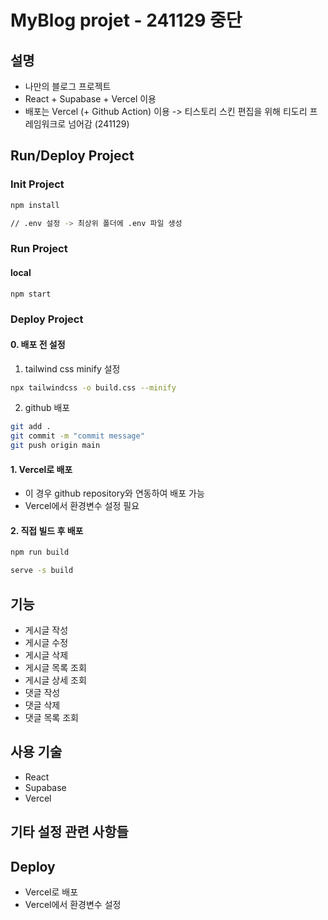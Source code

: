 # MyBlog projet - 241129 중단

## 설명

- 나만의 블로그 프로젝트
- React + Supabase + Vercel 이용
- 배포는 Vercel (+ Github Action) 이용
->  티스토리 스킨 편집을 위해 티도리 프레임워크로 넘어감 (241129)

## Run/Deploy Project

### Init Project

```bash
npm install

// .env 설정 -> 최상위 폴더에 .env 파일 생성
```

### Run Project

#### local

```bash
npm start 
```


### Deploy Project

#### 0. 배포 전 설정

1. tailwind css minify 설정

```bash
npx tailwindcss -o build.css --minify
```

2. github 배포

```bash
git add .
git commit -m "commit message"
git push origin main
```

#### 1. Vercel로 배포

- 이 경우 github repository와 연동하여 배포 가능
- Vercel에서 환경변수 설정 필요

#### 2. 직접 빌드 후 배포

```bash
npm run build

serve -s build
```

## 기능

- 게시글 작성
- 게시글 수정
- 게시글 삭제
- 게시글 목록 조회
- 게시글 상세 조회
- 댓글 작성
- 댓글 삭제
- 댓글 목록 조회

## 사용 기술

- React
- Supabase
- Vercel

## 기타 설정 관련 사항들

## Deploy

- Vercel로 배포
- Vercel에서 환경변수 설정
